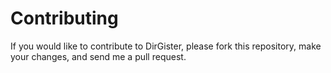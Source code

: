 Contributing
============
If you would like to contribute to DirGister, please
fork this repository, make your changes, and send me a pull request.
